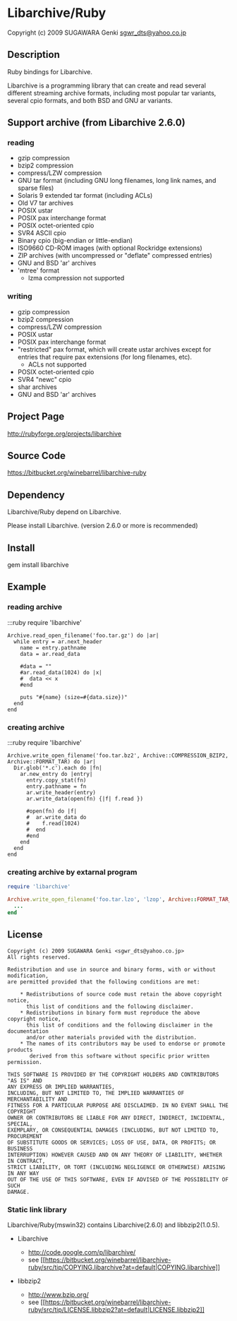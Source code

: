 # Libarchive/Ruby

Copyright (c) 2009 SUGAWARA Genki <sgwr_dts@yahoo.co.jp>

## Description

Ruby bindings for Libarchive.

Libarchive is a programming library that can create and read several different streaming archive formats, including most popular tar variants, several cpio formats, and both BSD and GNU ar variants.

## Support archive (from Libarchive 2.6.0)

### reading

* gzip compression
* bzip2 compression
* compress/LZW compression
* GNU tar format (including GNU long filenames, long link names, and
  sparse files)
* Solaris 9 extended tar format (including ACLs)
* Old V7 tar archives
* POSIX ustar
* POSIX pax interchange format
* POSIX octet-oriented cpio
* SVR4 ASCII cpio
* Binary cpio (big-endian or little-endian)
* ISO9660 CD-ROM images (with optional Rockridge extensions)
* ZIP archives (with uncompressed or "deflate" compressed entries)
* GNU and BSD 'ar' archives
* 'mtree' format
  * lzma compression not supported

### writing

* gzip compression
* bzip2 compression
* compress/LZW compression
* POSIX ustar
* POSIX pax interchange format
* "restricted" pax format, which will create ustar archives except for entries that require pax extensions (for long filenames, etc).
  * ACLs not supported
* POSIX octet-oriented cpio
* SVR4 "newc" cpio
* shar archives
* GNU and BSD 'ar' archives

## Project Page

http://rubyforge.org/projects/libarchive

## Source Code

https://bitbucket.org/winebarrel/libarchive-ruby

## Dependency

Libarchive/Ruby depend on Libarchive.

Please install Libarchive. (version 2.6.0 or more is recommended)

## Install

gem install libarchive

## Example

### reading archive

:::ruby
    require 'libarchive'
        
    Archive.read_open_filename('foo.tar.gz') do |ar|
      while entry = ar.next_header
        name = entry.pathname
        data = ar.read_data
        
        #data = ""
        #ar.read_data(1024) do |x|
        #  data << x
        #end
        
        puts "#{name} (size=#{data.size})"
      end
    end

### creating archive

:::ruby
    require 'libarchive'
        
    Archive.write_open_filename('foo.tar.bz2', Archive::COMPRESSION_BZIP2, Archive::FORMAT_TAR) do |ar|
      Dir.glob('*.c').each do |fn|
        ar.new_entry do |entry|
          entry.copy_stat(fn)
          entry.pathname = fn
          ar.write_header(entry)
          ar.write_data(open(fn) {|f| f.read })
        
          #open(fn) do |f|
          #  ar.write_data do
          #    f.read(1024)
          #  end
          #end
        end
      end
    end

### creating archive by extarnal program

```ruby
require 'libarchive'

Archive.write_open_filename('foo.tar.lzo', 'lzop', Archive::FORMAT_TAR_USTAR) do |ar|
  ...
end
```

## License

    Copyright (c) 2009 SUGAWARA Genki <sgwr_dts@yahoo.co.jp>
    All rights reserved.
    
    Redistribution and use in source and binary forms, with or without modification,
    are permitted provided that the following conditions are met:
    
        * Redistributions of source code must retain the above copyright notice, 
          this list of conditions and the following disclaimer.
        * Redistributions in binary form must reproduce the above copyright notice, 
          this list of conditions and the following disclaimer in the documentation 
          and/or other materials provided with the distribution.
        * The names of its contributors may be used to endorse or promote products 
           derived from this software without specific prior written permission.
    
    THIS SOFTWARE IS PROVIDED BY THE COPYRIGHT HOLDERS AND CONTRIBUTORS "AS IS" AND 
    ANY EXPRESS OR IMPLIED WARRANTIES,
    INCLUDING, BUT NOT LIMITED TO, THE IMPLIED WARRANTIES OF MERCHANTABILITY AND 
    FITNESS FOR A PARTICULAR PURPOSE ARE DISCLAIMED. IN NO EVENT SHALL THE COPYRIGHT 
    OWNER OR CONTRIBUTORS BE LIABLE FOR ANY DIRECT, INDIRECT, INCIDENTAL, SPECIAL, 
    EXEMPLARY, OR CONSEQUENTIAL DAMAGES (INCLUDING, BUT NOT LIMITED TO, PROCUREMENT 
    OF SUBSTITUTE GOODS OR SERVICES; LOSS OF USE, DATA, OR PROFITS; OR BUSINESS 
    INTERRUPTION) HOWEVER CAUSED AND ON ANY THEORY OF LIABILITY, WHETHER IN CONTRACT, 
    STRICT LIABILITY, OR TORT (INCLUDING NEGLIGENCE OR OTHERWISE) ARISING IN ANY WAY 
    OUT OF THE USE OF THIS SOFTWARE, EVEN IF ADVISED OF THE POSSIBILITY OF SUCH 
    DAMAGE.

### Static link library

Libarchive/Ruby(mswin32) contains Libarchive(2.6.0) and libbzip2(1.0.5).

* Libarchive
  * http://code.google.com/p/libarchive/
  * see [[https://bitbucket.org/winebarrel/libarchive-ruby/src/tip/COPYING.libarchive?at=default|COPYING.libarchive]]

* libbzip2
  * http://www.bzip.org/
  * see [[https://bitbucket.org/winebarrel/libarchive-ruby/src/tip/LICENSE.libbzip2?at=default|LICENSE.libbzip2]]
